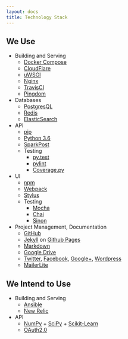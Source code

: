 ```yaml
---
layout: docs
title: Technology Stack
---
```


## We Use

- Building and Serving
  - [Docker Compose](https://docs.docker.com/compose/)
  - [CloudFlare](https://www.cloudflare.com/)
  - [uWSGI](http://uwsgi-docs.readthedocs.org/en/latest/)
  - [Nginx](http://wiki.nginx.org/Main)
  - [TravisCI](https://travis-ci.org/)
  - [Pingdom](https://www.pingdom.com/)
- Databases
  - [PostgresQL](https://www.postgresql.org/)
  - [Redis](http://redis.io/)
  - [ElasticSearch](https://github.com/elasticsearch/elasticsearch)
- API
  - [pip](https://pypi.python.org/pypi/pip)
  - [Python 3.6](http://python.org/)
  - [SparkPost](https://sparkpost.com/)
  - Testing
    - [py.test](http://pytest.org/latest/)
    - [pylint](https://www.pylint.org/)
    - [Coverage.py](http://nedbatchelder.com/code/coverage/)
- UI
  - [npm](https://npmjs.org/)
  - [Webpack](https://webpack.js.org/)
  - [Stylus](http://learnboost.github.io/stylus/)
  - Testing
    - [Mocha](https://visionmedia.github.io/mocha/)
    - [Chai](http://chaijs.com/)
    - [Sinon](http://sinonjs.org/)
- Project Management, Documentation
  - [GitHub](https://github.com/)
  - [Jekyll](http://jekyllrb.com/) on [Github Pages](https://pages.github.com/)
  - [Markdown](https://daringfireball.net/projects/markdown/)
  - [Google Drive](https://drive.google.com)
  - [Twitter](https://twitter.com/sagefyorg), [Facebook](https://www.facebook.com/sagefy), [Google+](https://plus.google.com/102422704401628739470/posts), [Wordpress](http://sagefy.wordpress.com/)
  - [MailerLite](http://mailerlite.com/)

## We Intend to Use

- Building and Serving
  - [Ansible](http://www.ansible.com/)
  - [New Relic](http://newrelic.com/)
- API
  - [NumPy](http://www.numpy.org/) + [SciPy](http://www.scipy.org/) + [Scikit-Learn](http://scikit-learn.org/stable/)
  - [OAuth2.0](http://oauth.net/2/)
